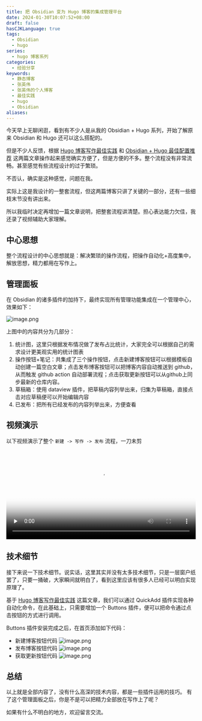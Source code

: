 ```yaml
---
title: 把 Obsidian 变为 Hugo 博客的集成管理平台
date: 2024-01-30T10:07:52+08:00
draft: false
hasCJKLanguage: true
tags:
  - Obsidian
  - hugo
series:
  - hugo 博客系列
categories:
  - 经验分享
keywords:
  - 静态博客
  - 张英伟
  - 张英伟的个人博客
  - 最佳实践
  - hugo
  - Obsidian
aliases:
---
```


今天早上无聊闲逛，看到有不少人是从我的 Obsidian + Hugo 系列，开始了解原来 Obsidian 和 Hugo 还可以这么搭配的。

<!-- more -->

但是不少人反馈，根据 [Hugo 博客写作最佳实践](/posts/2022m4d11h19m42s28/) 和 [Obsidian + Hugo 最佳配置推荐](/posts/2022m4d12h13m13s22/) 这两篇文章操作起来感觉确实方便了，但是方便的不多。整个流程没有非常流畅。甚至感觉有些流程设计的过于繁琐。

不否认，确实是这种感觉，问题在我。

实际上这是我设计的一整套流程，但这两篇博客只讲了关键的一部分，还有一些细枝末节没有讲出来。

所以我临时决定再增加一篇文章说明，把整套流程讲清楚。担心表达能力欠佳，我还录了视频辅助大家理解。

## 中心思想

整个流程设计的中心思想就是：解决繁琐的操作流程，把操作自动化+高度集中，解放思想，精力都用在写作上。

## 管理面板

在 Obsidian 的诸多插件的加持下，最终实现所有管理功能集成在一个管理中心，效果如下：

![image.png](https://hushuo.zhangyingwei.com/20240130105509.png)

上图中的内容共分为几部分：

1. 统计图，这里只根据发布情况做了发布占比统计，大家完全可以根据自己的需求设计更美观实用的统计图表
2. 操作按钮+笔记：共集成了三个操作按钮，点击新建博客按钮可以根据模板自动创建一篇空白文章；点击发布博客按钮可以把博客内容自动推送到 github，从而触发 github action 自动部署流程；点击获取更新按钮可以从github上同步最新的仓库内容。
3. 草稿箱：使用 dataview 插件，把草稿内容列举出来，归集为草稿箱，直接点击对应草稿便可以开始编辑内容
4. 已发布：把所有已经发布的内容列举出来，方便查看

## 视频演示

以下视频演示了整个 `新建 -> 写作 -> 发布` 流程，一刀未剪
<video id="video" controls="" controlslist="nodownload" preload="none" allowfullscreen="true" position= "absolute" width="100%" poster="https://hushuo.zhangyingwei.com/yanshi.png"> <source id="mp4" src="https://hushuo.zhangyingwei.com/录屏2024-01-30 11.08.03.mov" type="video/mp4" > </video>

## 技术细节

接下来说一下技术细节。说实话，这里其实并没有太多技术细节，只是一层窗户纸罢了，只要一捅破，大家瞬间就明白了，看到这里应该有很多人已经可以明白实现原理了。

基于 [Hugo 博客写作最佳实践](/posts/2022m4d11h19m42s28/) 这篇文章，我们可以通过 QuickAdd 插件实现各种自动化命令，在此基础上，只需要增加一个 Buttons 插件，便可以把命令通过点击按钮的方式进行调用。

Buttons 插件安装完成之后，在首页添加如下代码：

- 新建博客按钮代码
  ![image.png](https://hushuo.zhangyingwei.com/20240130115206.png)
- 发布博客按钮代码
  ![image.png](https://hushuo.zhangyingwei.com/20240130115236.png)
- 获取更新按钮代码
  ![image.png](https://hushuo.zhangyingwei.com/20240130115304.png)

## 总结

以上就是全部内容了，没有什么高深的技术内容，都是一些插件运用的技巧。 有了这个管理面板之后，你是不是可以把精力全部放在写作上了呢？

如果有什么不明白的地方，欢迎留言交流。
